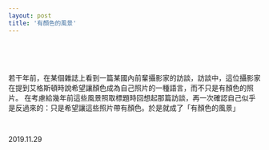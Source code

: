 ```yaml
---
layout: post
title: '有顏色的風景'
---
```


  
&nbsp;

&nbsp;

若干年前，在某個雜誌上看到一篇某國內前輩攝影家的訪談，訪談中，這位攝影家在提到艾格斯頓時說希望讓顏色成為自己照片的一種語言，而不只是有顏色的照片。   在考慮給幾年前這些風景照取標題時回想起那篇訪談，再一次確認自己似乎是反過來的：只是希望讓這些照片帶有顏色。於是就成了「有顏色的風景」


&nbsp;

2019.11.29